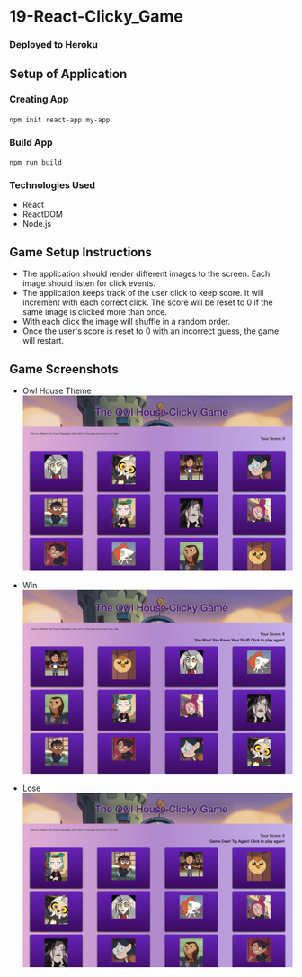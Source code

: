 # 19-React-Clicky_Game

### Deployed to Heroku

## Setup of Application

### Creating App

  `npm init react-app my-app`

### Build App

  `npm run build`

### Technologies Used
- React
- ReactDOM
- Node.js

## Game Setup Instructions
- The application should render different images to the screen. Each image should listen for click events.
- The application keeps track of the user click to keep score. It will increment with each correct click. The score will be reset to 0 if the same image is clicked more than once.
- With each click the image will shuffle in a random order.
- Once the user's score is reset to 0 with an incorrect guess, the game will restart.

## Game Screenshots
* Owl House Theme
![](public/assets/images/owlhouse.png)

* Win
![](public/assets/images/won.png)

* Lose
![](public/assets/images/lose.png)
